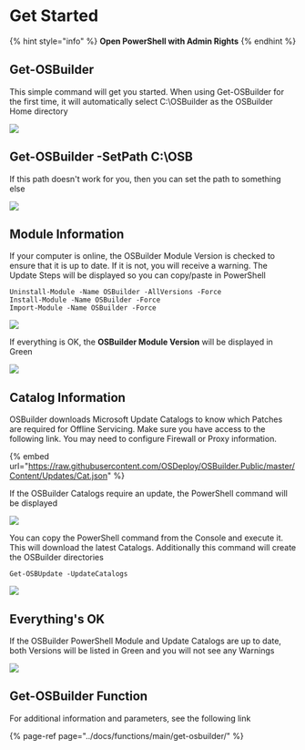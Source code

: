 # Get Started

{% hint style="info" %}
**Open PowerShell with Admin Rights**
{% endhint %}

## Get-OSBuilder

This simple command will get you started.  When using Get-OSBuilder for the first time, it will automatically select C:\OSBuilder as the OSBuilder Home directory

![](../../.gitbook/assets/2019-02-09_23-57-08%20%281%29.png)

## Get-OSBuilder -SetPath C:\OSB

If this path doesn't work for you, then you can set the path to something else

![](../../.gitbook/assets/2019-02-10_0-01-03.png)

## Module Information

If your computer is online, the OSBuilder Module Version is checked to ensure that it is up to date.  If it is not, you will receive a warning.  The Update Steps will be displayed so you can copy/paste in PowerShell

```text
Uninstall-Module -Name OSBuilder -AllVersions -Force
Install-Module -Name OSBuilder -Force
Import-Module -Name OSBuilder -Force
```

![](../../.gitbook/assets/2019-02-10_0-03-56.png)

If everything is OK, the **OSBuilder Module Version** will be displayed in Green

![](../../.gitbook/assets/2019-02-10_0-07-28.png)

## Catalog Information

OSBuilder downloads Microsoft Update Catalogs to know which Patches are required for Offline Servicing.  Make sure you have access to the following link.  You may need to configure Firewall or Proxy information.

{% embed url="https://raw.githubusercontent.com/OSDeploy/OSBuilder.Public/master/Content/Updates/Cat.json" %}

If the OSBuilder Catalogs require an update, the PowerShell command will be displayed

![](../../.gitbook/assets/2019-02-10_0-07-28%20%281%29.png)

You can copy the PowerShell command from the Console and execute it.  This will download the latest Catalogs.  Additionally this command will create the OSBuilder directories

```text
Get-OSBUpdate -UpdateCatalogs
```

![](../../.gitbook/assets/2019-02-10_0-14-17.png)

## Everything's OK

If the OSBuilder PowerShell Module and Update Catalogs are up to date, both Versions will be listed in Green and you will not see any Warnings

![](../../.gitbook/assets/2019-02-10_0-14-47.png)

## Get-OSBuilder Function

For additional information and parameters, see the following link

{% page-ref page="../docs/functions/main/get-osbuilder/" %}

